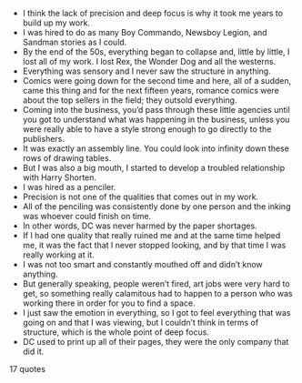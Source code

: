  - I think the lack of precision and deep focus is why it took me years to build up my work.
 - I was hired to do as many Boy Commando, Newsboy Legion, and Sandman stories as I could.
 - By the end of the 50s, everything began to collapse and, little by little, I lost all of my work. I lost Rex, the Wonder Dog and all the westerns.
 - Everything was sensory and I never saw the structure in anything.
 - Comics were going down for the second time and here, all of a sudden, came this thing and for the next fifteen years, romance comics were about the top sellers in the field; they outsold everything.
 - Coming into the business, you’d pass through these little agencies until you got to understand what was happening in the business, unless you were really able to have a style strong enough to go directly to the publishers.
 - It was exactly an assembly line. You could look into infinity down these rows of drawing tables.
 - But I was also a big mouth, I started to develop a troubled relationship with Harry Shorten.
 - I was hired as a penciler.
 - Precision is not one of the qualities that comes out in my work.
 - All of the penciling was consistently done by one person and the inking was whoever could finish on time.
 - In other words, DC was never harmed by the paper shortages.
 - If I had one quality that really ruined me and at the same time helped me, it was the fact that I never stopped looking, and by that time I was really working at it.
 - I was not too smart and constantly mouthed off and didn’t know anything.
 - But generally speaking, people weren’t fired, art jobs were very hard to get, so something really calamitous had to happen to a person who was working there in order for you to find a space.
 - I just saw the emotion in everything, so I got to feel everything that was going on and that I was viewing, but I couldn’t think in terms of structure, which is the whole point of deep focus.
 - DC used to print up all of their pages, they were the only company that did it.

17 quotes